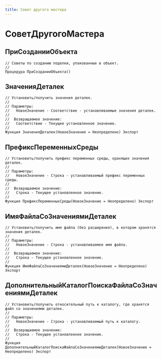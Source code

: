 ```yaml
---
title: Совет другого мастера
---
```


# СоветДругогоМастера

## ПриСозданииОбъекта

```bsl
// Советы по созданию поделки, упакованные в объект.
//
Процедура ПриСозданииОбъекта()
```

## ЗначенияДеталек

```bsl
// Установить/получить значения деталек.
//
// Параметры:
//   НовоеЗначение - Соответствие - устанавливаемые значения деталек.
//
//  Возвращаемое значение:
//   Соответствие - Текущее установленное значение.
//
Функция ЗначенияДеталек(НовоеЗначение = Неопределено) Экспорт
```

## ПрефиксПеременныхСреды

```bsl
// Установить/получить префикс переменных среды, хранящих значения деталек.
//
// Параметры:
//   НовоеЗначение - Строка - устанавливаемый префикс переменных среды.
//
//  Возвращаемое значение:
//   Строка - Текущее установленное значение.
//
Функция ПрефиксПеременныхСреды(НовоеЗначение = Неопределено) Экспорт
```

## ИмяФайлаСоЗначениямиДеталек

```bsl
// Установить/получить имя файла (без расширения), в котором хранятся значения деталек.
//
// Параметры:
//   НовоеЗначение - Строка - устанавливаемое имя файла.
//
//  Возвращаемое значение:
//   Строка - Текущее установленное значение.
//
Функция ИмяФайлаСоЗначениямиДеталек(НовоеЗначение = Неопределено) Экспорт
```

## ДополнительныйКаталогПоискаФайлаСоЗначениямиДеталек

```bsl
// Установить/получить относительный путь к каталогу, где хранятся файл со значениями деталек.
//
// Параметры:
//   НовоеЗначение - Строка - устанавливаемый путь к каталогу.
//
//  Возвращаемое значение:
//   Строка - Текущее установленное значение.
//
Функция ДополнительныйКаталогПоискаФайлаСоЗначениямиДеталек(НовоеЗначение = Неопределено) Экспорт
```

